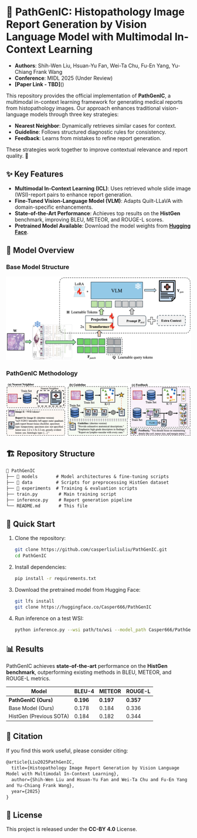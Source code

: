 # 🏥 PathGenIC: Histopathology Image Report Generation by Vision Language Model with Multimodal In-Context Learning
- **Authors**: Shih-Wen Liu, Hsuan-Yu Fan, Wei-Ta Chu, Fu-En Yang, Yu-Chiang Frank Wang  
- **Conference**: MIDL 2025 (Under Review)  
- **[Paper Link - TBD]**()  

This repository provides the official implementation of **PathGenIC**, a multimodal in-context learning framework for generating medical reports from histopathology images. Our approach enhances traditional vision-language models through three key strategies:  

- **Nearest Neighbor**: Dynamically retrieves similar cases for context.  
- **Guideline**: Follows structured diagnostic rules for consistency.  
- **Feedback**: Learns from mistakes to refine report generation.  

These strategies work together to improve contextual relevance and report quality. 🚀

## ✨ Key Features  
- **Multimodal In-Context Learning (ICL)**: Uses retrieved whole slide image (WSI)-report pairs to enhance report generation.  
- **Fine-Tuned Vision-Language Model (VLM)**: Adapts Quilt-LLaVA with domain-specific enhancements.  
- **State-of-the-Art Performance**: Achieves top results on the **HistGen** benchmark, improving BLEU, METEOR, and ROUGE-L scores.  
- **Pretrained Model Available**: Download the model weights from **[Hugging Face](https://huggingface.co/Casper666/PathGenIC)**.  

## 🧠 Model Overview  

### **Base Model Structure**  
![Base Model](./assets/model_structure.png)  

### **PathGenIC Methodology**  
![Methodology](./assets/methodology.png)  


## 🏗️ Repository Structure  
```
📂 PathGenIC
├── 📂 models       # Model architectures & fine-tuning scripts
├── 📂 data         # Scripts for preprocessing HistGen dataset
├── 📂 experiments  # Training & evaluation scripts
├── train.py        # Main training script
├── inference.py    # Report generation pipeline
└── README.md       # This file
```  

## 🚀 Quick Start  
1. Clone the repository:  
   ```bash
   git clone https://github.com/casperliuliuliu/PathGenIC.git
   cd PathGenIC
   ```
2. Install dependencies:  
   ```bash
   pip install -r requirements.txt
   ```
3. Download the pretrained model from Hugging Face:  
   ```bash
   git lfs install
   git clone https://huggingface.co/Casper666/PathGenIC
   ```
4. Run inference on a test WSI:  
   ```bash
   python inference.py --wsi path/to/wsi --model_path Casper666/PathGenIC
   ```  

## 📊 Results  
PathGenIC achieves **state-of-the-art** performance on the **HistGen benchmark**, outperforming existing methods in BLEU, METEOR, and ROUGE-L metrics.  

| Model | BLEU-4 | METEOR | ROUGE-L |  
|--------|--------|--------|--------|  
| **PathGenIC (Ours)** | **0.196** | **0.197** | **0.357** |  
| Base Model (Ours) | 0.178 | 0.184 | 0.336 |  
| HistGen (Previous SOTA) | 0.184 | 0.182 | 0.344 |  

## 📌 Citation  
If you find this work useful, please consider citing:  
```
@article{Liu2025PathGenIC,
  title={Histopathology Image Report Generation by Vision Language Model with Multimodal In-Context Learning},
  author={Shih-Wen Liu and Hsuan-Yu Fan and Wei-Ta Chu and Fu-En Yang and Yu-Chiang Frank Wang},
  year={2025}
}
```  

## 📝 License  
This project is released under the **CC-BY 4.0** License.  